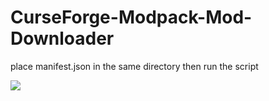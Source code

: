# CurseForge-Modpack-Mod-Downloader

place manifest.json in the same directory then run the script

![](https://media.discordapp.net/attachments/878515704217890836/995618679662333972/unknown.png)
